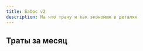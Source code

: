 ```yaml
---
title: Бабос v2
description: На что трачу и как экономлю в деталях
---
```


## Траты за месяц

<money-expenses-table :items="[
  {title: 'Арендочка', price: 75000, description: 'Да, это жестко'},
  {title: 'Платежи, комиссии', price: 10000, description: 'Комуналка, подписки, инет'},
  {title: 'Едим не дома', price: 20000, description: 'Кафешки, рестики, доставки'},
  {title: 'Едим дома', price: 20000, description: 'Продукты, алкашка'},
  {title: 'Психолог', price: 10000, description: '2.5к в неделю'},
  {title: 'Художка', price: 5000, description: '5к за 4 недели'},
  {title: 'Инглиш', price: 10000, description: '30к за 3 месяца'},
  {title: 'Развлечения', price: 5000, description: 'Стим, киношка'},
  {title: 'Проезд', price: 2000, description: 'Метро, такси'},
  {title: 'Шоппинг', price: 5000, description: 'Озон, ЛаМода'},
]"></money-expenses-table>

